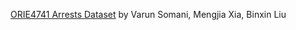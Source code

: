 [ORIE4741 Arrests Dataset](https://github.com/s2c/ORIE4741-ArrestsDataSet) by Varun Somani, Mengjia Xia, Binxin Liu
